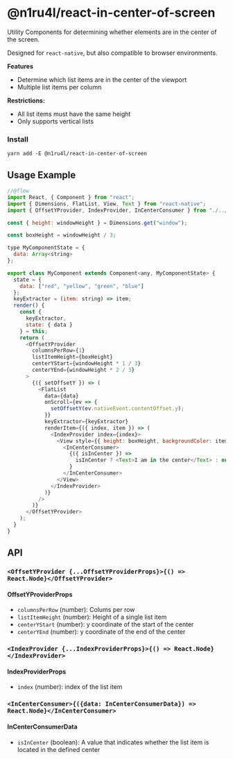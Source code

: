 # @n1ru4l/react-in-center-of-screen

Utility Components for determining whether elements are in the center of the screen.

Designed for `react-native`, but also compatible to browser environments.

**Features**

* Determine which list items are in the center of the viewport
* Multiple list items per column

**Restrictions:**

* All list items must have the same height
* Only supports vertical lists

### Install

`yarn add -E @n1ru4l/react-in-center-of-screen`

## Usage Example

```js
//@flow
import React, { Component } from "react";
import { Dimensions, FlatList, View, Text } from "react-native";
import { OffsetYProvider, IndexProvider, InCenterConsumer } from "./../src";

const { height: windowHeight } = Dimensions.get("window");

const boxHeight = windowHeight / 3;

type MyComponentState = {
  data: Array<string>
};

export class MyComponent extends Component<any, MyComponentState> {
  state = {
    data: ["red", "yellow", "green", "blue"]
  };
  keyExtractor = (item: string) => item;
  render() {
    const {
      keyExtractor,
      state: { data }
    } = this;
    return (
      <OffsetYProvider
        columnsPerRow={1}
        listItemHeight={boxHeight}
        centerYStart={windowHeight * 1 / 3}
        centerYEnd={windowHeight * 2 / 3}
      >
        {({ setOffsetY }) => (
          <FlatList
            data={data}
            onScroll={ev => {
              setOffsetY(ev.nativeEvent.contentOffset.y);
            }}
            keyExtractor={keyExtractor}
            renderItem={({ index, item }) => (
              <IndexProvider index={index}>
                <View style={{ height: boxHeight, backgroundColor: item }}>
                  <InCenterConsumer>
                    {({ isInCenter }) =>
                      isInCenter ? <Text>I am in the center</Text> : null
                    }
                  </InCenterConsumer>
                </View>
              </IndexProvider>
            )}
          />
        )}
      </OffsetYProvider>
    );
  }
}
```

## API

### `<OffsetYProvider {...OffsetYProviderProps}>{() => React.Node}</OffsetYProvider>`

#### OffsetYProviderProps

* `columnsPerRow` (number): Colums per row
* `listItemHeight` (number): Height of a single list item
* `centerYStart` (number): y coordinate of the start of the center
* `centerYEnd` (number): y coordinate of the end of the center

### `<IndexProvider {...IndexProviderProps}>{() => React.Node}</IndexProvider>`

#### IndexProviderProps

* `index` (number): index of the list item

### `<InCenterConsumer>{({data: InCenterConsumerData}) => React.Node}</InCenterConsumer>`

#### InCenterConsumerData

* `isInCenter` (boolean): A value that indicates whether the list item is located in the defined center
